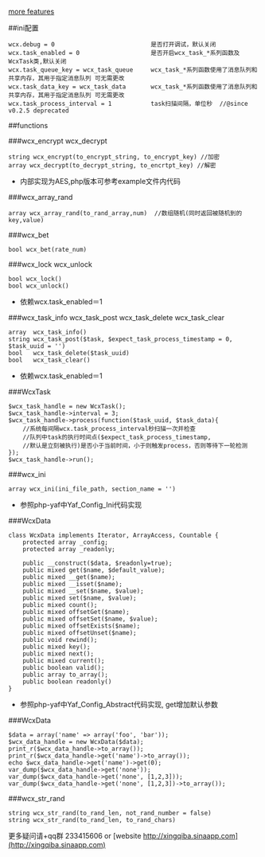 
[more features](https://github.com/jonnywang/wcx/tree/dev)

##ini配置
```
wcx.debug = 0                           是否打开调试，默认关闭
wcx.task_enabled = 0                    是否开启wcx_task_*系列函数及WcxTask类,默认关闭
wcx.task_queue_key = wcx_task_queue     wcx_task_*系列函数使用了消息队列和共享内存，其用于指定消息队列 可无需更改
wcx.task_data_key = wcx_task_data       wcx_task_*系列函数使用了消息队列和共享内存，其用于指定消息队列 可无需更改
wcx.task_process_interval = 1           task扫描间隔，单位秒  //@since v0.2.5 deprecated
```

##functions

###wcx_encrypt wcx_decrypt
```
string wcx_encrypt(to_encrypt_string, to_encrypt_key) //加密
array wcx_decrypt(to_decrypt_string, to_encrtpt_key) //解密
```
* 内部实现为AES,php版本可参考example文件内代码

###wcx_array_rand
```
array wcx_array_rand(to_rand_array,num)  //数组随机(同时返回被随机到的key,value)
```

###wcx_bet
```
bool wcx_bet(rate_num)
```

###wcx_lock wcx_unlock
```
bool wcx_lock()
bool wcx_unlock()
```
* 依赖wcx.task_enabled＝1

###wcx_task_info wcx_task_post wcx_task_delete wcx_task_clear
```
array  wcx_task_info()
string wcx_task_post($task, $expect_task_process_timestamp = 0, $task_uuid = '')
bool   wcx_task_delete($task_uuid)
bool   wcx_task_clear()
```
* 依赖wcx.task_enabled＝1

###WcxTask
```
$wcx_task_handle = new WcxTask();
$wcx_task_handle->interval = 3;
$wcx_task_handle->process(function($task_uuid, $task_data){
    //系统每间隔wcx.task_process_interval秒扫描一次并检查
    //队列中task的执行时间点($expect_task_process_timestamp,
    //默认是立刻被执行)是否小于当前时间，小于则触发process，否则等待下一轮检测
});
$wcx_task_handle->run();
```

###wcx_ini
```
array wcx_ini(ini_file_path, section_name = '')
```
* 参照php-yaf中Yaf_Config_Ini代码实现

###WcxData

```
class WcxData implements Iterator, ArrayAccess, Countable {
	protected array _config;
	protected array _readonly;
		
	public __construct($data, $readonly=true);
	public mixed get($name, $default_value);
	public mixed __get($name);
	public mixed __isset($name);
	public mixed __set($name, $value);
	public mixed set($name, $value);
	public mixed count();
	public mixed offsetGet($name);
	public mixed offsetSet($name, $value);
	public mixed offsetExists($name);
	public mixed offsetUnset($name);
	public void rewind();
	public mixed key();
	public mixed next();
	public mixed current();
	public boolean valid();
	public array to_array();
	public boolean readonly()
}
```
* 参照php-yaf中Yaf_Config_Abstract代码实现, get增加默认参数

###WcxData
```
$data = array('name' => array('foo', 'bar'));
$wcx_data_handle = new WcxData($data);
print_r($wcx_data_handle->to_array());
print_r($wcx_data_handle->get('name')->to_array());
echo $wcx_data_handle->get('name')->get(0);
var_dump($wcx_data_handle->get('none'));
var_dump($wcx_data_handle->get('none', [1,2,3]));
var_dump($wcx_data_handle->get('none', [1,2,3])->to_array());
```

###wcx_str_rand
```
string wcx_str_rand(to_rand_len, not_rand_number = false)
string wcx_str_rand(to_rand_len, to_rand_chars)
```

更多疑问请+qq群 233415606 or [website http://xingqiba.sinaapp.com](http://xingqiba.sinaapp.com)



